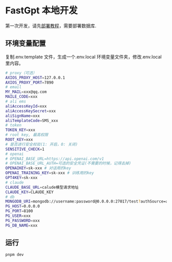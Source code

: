 # FastGpt 本地开发

第一次开发，请先[部署教程](../deploy/docker.md)，需要部署数据库.

## 环境变量配置

复制.env.template 文件，生成一个.env.local 环境变量文件夹，修改.env.local 里内容。

```bash
# proxy（可选）
AXIOS_PROXY_HOST=127.0.0.1
AXIOS_PROXY_PORT=7890
# email
MY_MAIL=xxx@qq.com
MAILE_CODE=xxx
# ali ems
aliAccessKeyId=xxx
aliAccessKeySecret=xxx
aliSignName=xxx
aliTemplateCode=SMS_xxx
# token
TOKEN_KEY=xxx
# root key, 最高权限
ROOT_KEY=xxx
# 是否进行安全校验(1: 开启，0: 关闭)
SENSITIVE_CHECK=1
# openai
# OPENAI_BASE_URL=https://api.openai.com/v1
# OPENAI_BASE_URL_AUTH=可选的安全凭证(不需要的时候，记得去掉)
OPENAIKEY=sk-xxx # 对话用的key
OPENAI_TRAINING_KEY=sk-xxx # 训练用的key
GPT4KEY=sk-xxx
# claude
CLAUDE_BASE_URL=calude模型请求地址
CLAUDE_KEY=CLAUDE_KEY
# db
MONGODB_URI=mongodb://username:password@0.0.0.0:27017/test?authSource=admin
PG_HOST=0.0.0.0
PG_PORT=8100
PG_USER=xxx
PG_PASSWORD=xxx
PG_DB_NAME=xxx
```

## 运行

```
pnpm dev
```
